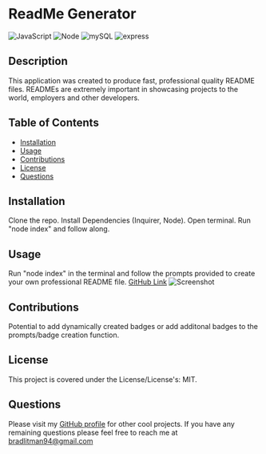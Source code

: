 # ReadMe Generator
![JavaScript](https://img.shields.io/badge/JavaScript-F7DF1E?style=for-the-badge&logo=javascript&logoColor=black) ![Node](https://img.shields.io/badge/Node.js-43853D?style=for-the-badge&logo=node.js&logoColor=white) ![mySQL](https://img.shields.io/badge/MySQL-00000F?style=for-the-badge&logo=mysql&logoColor=white) ![express](https://img.shields.io/badge/Express.js-404D59?style=for-the-badge)

## Description
This application was created to produce fast, professional quality README files. READMEs are extremely important in showcasing projects to the world, employers and other developers.

## Table of Contents
* [Installation](#installation)
* [Usage](#usage)
* [Contributions](#contributions)
* [License](#license)
* [Questions](#questions)


## Installation
Clone the repo. Install Dependencies (Inquirer, Node). Open terminal. Run "node index" and follow along.

## Usage
Run "node index" in the terminal and follow the prompts provided to create your own professional README file. 
[GitHub Link](https://github.com/Blitman12/readme-generator)
![Screenshot](Capture.JPG)

## Contributions
Potential to add dynamically created badges or add additonal badges to the prompts/badge creation function.

## License
This project is covered under the License/License's: MIT.

## Questions
Please visit my [GitHub profile](https://github.com/blitman12) for other cool projects.
If you have any remaining questions please feel free to reach me at bradlitman94@gmail.com
